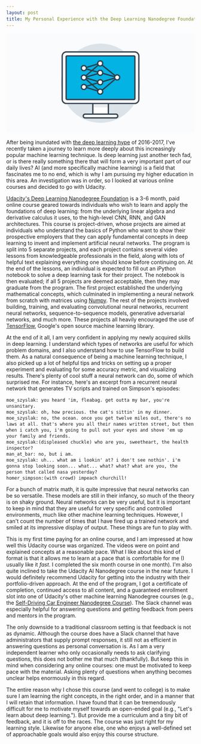 ```yaml
---
layout: post
title: My Personal Experience with the Deep Learning Nanodegree Foundation Udacity Course
---
```


![Udacity Deep Learning](/public/img/nd101.png)

After being inundated with [the deep learning hype](https://www.quora.com/Is-deep-learning-overhyped) of 2016-2017, I've recently taken a journey to learn more deeply about this increasingly popular machine learning technique. Is deep learning just another tech fad, or is there really something there that will form a very important part of our daily lives? AI (and more specifically machine learning) is a field that fascinates me to no end, which is why I am pursuing my higher education in this area. An investigation was in order, so I looked at various online courses and decided to go with Udacity.

[Udacity's Deep Learning Nanodegree Foundation](https://www.udacity.com/course/deep-learning-nanodegree-foundation--nd101) is a 3-6 month, paid online course geared towards individuals who wish to learn and apply the foundations of deep learning: from the underlying linear algebra and derivative calculus it uses, to the high-level CNN, RNN, and GAN architectures. This course is project-driven, whose projects are aimed at individuals who understand the basics of Python who want to show their prospective employers that they can apply fundamental concepts in deep learning to invent and implement artificial neural networks. The program is split into 5 separate projects, and each project contains several video lessons from knowledgeable professionals in the field, along with lots of helpful text explaining everything one should know before continuing on. At the end of the lessons, an individual is expected to fill out an iPython notebook to solve a deep learning task for their project. The notebook is then evaluated; if all 5 projects are deemed acceptable, then they may graduate from the program. The first project established the underlying mathematical concepts, which culminated in implementing a neural network from scratch with matrices using [Numpy](http://www.numpy.org/). The rest of the projects involved building, training, and evaluating convolutional neural networks, recurrent neural networks, sequence-to-sequence models, generative adversarial networks, and much more. These projects all heavily encouraged the use of [TensorFlow](https://www.tensorflow.org/), Google's open source machine learning library.

At the end of it all, I am very confident in applying my newly acquired skills in deep learning. I understand which types of networks are useful for which problem domains, and I also understand how to use TensorFlow to build them. As a natural consequence of being a machine learning technique, I also picked up a lot of helpful tips and tricks on setting up a proper experiment and evaluating for some accuracy metric, and visualizing results. There's plenty of cool stuff a neural network can do, some of which surprised me. For instance, here's an excerpt from a recurrent neural network that generates TV scripts and trained on Simpson's episodes:

```
moe_szyslak: you heard 'im, fleabag. get outta my bar, you're unsanitary.
moe_szyslak: oh, how precious. the cat's sittin' in my dinner.
moe_szyslak: no, the ocean. once you get twelve miles out, there's no laws at all. that's where you all their names written street, but then when i catch you, i'm going to pull out your eyes and shove 'em up your family and friends.
moe_szyslak:(displeased chuckle) who are you, sweetheart, the health inspector?
man_at_bar: no, but i am.
moe_szyslak: uh... what am i lookin' at? i don't see nothin'. i'm gonna stop looking soon... what... what? what? what are you, the person that called nasa yesterday?
homer_simpson:(with crowd) impeach churchill!
```

For a bunch of matrix math, it is quite impressive that neural networks can be so versatile. These models are still in their infancy, so much of the theory is on shaky ground. Neural networks can be very useful, but it is important to keep in mind that they are useful for very specific and controlled environments, much like other machine learning techniques. However, I can't count the number of times that I have fired up a trained network and smiled at its impressive display of output. These things are fun to play with.

This is my first time paying for an online course, and I am impressed at how well this Udacity course was organized. The videos were on point and explained concepts at a reasonable pace. What I like about this kind of format is that it allows me to learn at a pace that is comfortable for me (I usually like it _fast_. I completed the six month course in one month). I'm also quite inclined to take the Udacity AI Nanodegree course in the near future. I would definitely recommend Udacity for getting into the industry with their portfolio-driven approach. At the end of the program, I got a certificate of completion, continued access to all content, and a guaranteed enrollment slot into one of Udacity's other machine learning Nanodegree courses (e.g., the [Self-Driving Car Engineer Nanodegree Course](https://www.udacity.com/drive)). The Slack channel was especially helpful for answering questions and getting feedback from peers and mentors in the program.

The only downside to a traditional classroom setting is that feedback is not as dynamic. Although the course does have a Slack channel that have administrators that supply prompt responses, it still not as efficient in answering questions as personal conversation is. As I am a very independent learner who only occasionally needs to ask clarifying questions, this does not bother me that much (thankfully). But keep this in mind when considering any online courses: one must be motivated to keep pace with the material. Asking plenty of questions when anything becomes unclear helps enormously in this regard.

The entire reason why I chose this course (and went to college) is to make sure I am learning the right concepts, in the right order, and in a manner that I will retain that information. I have found that it can be tremendously difficult for me to motivate myself towards an open-ended goal (e.g., "Let's learn about deep learning."). But provide me a curriculum and a tiny bit of feedback, and it is off to the races. The course was just right for my learning style. Likewise for anyone else, one who enjoys a well-defined set of approachable goals would also enjoy this course structure.
